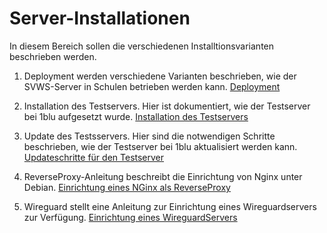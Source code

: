 # Server-Installationen

In diesem Bereich sollen die verschiedenen Installtionsvarianten beschrieben werden.

1. Deployment werden verschiedene Varianten beschrieben, wie der SVWS-Server in Schulen betrieben werden kann.
[Deployment](001_Deployment.md)

2. Installation des Testservers. Hier ist dokumentiert, wie der Testserver bei 1blu aufgesetzt wurde.
[Installation des Testservers](002_Installation-Test-Server.md)

3. Update des Testsservers. Hier sind die notwendigen Schritte beschrieben, wie der Testserver bei 1blu aktualisiert werden kann.
[Updateschritte für den Testserver](003_Update-Test-Server.md)

4. ReverseProxy-Anleitung beschreibt die Einrichtung von Nginx unter Debian.
[Einrichtung eines NGinx als ReverseProxy](004_ReverseProxy-Anleitung.md)

5. Wireguard stellt eine Anleitung zur Einrichtung eines Wireguardservers zur Verfügung.
[Einrichtung eines WireguardServers](005_Wireguard.md)